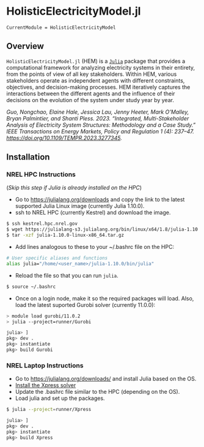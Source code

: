 # HolisticElectricityModel.jl

```@meta
CurrentModule = HolisticElectricityModel
```

## Overview

`HolisticElectricityModel.jl` (HEM) is a [`Julia`](http://www.julialang.org) package
that provides a computational framework for analyzing electricity systems in their entirety, from the points of view of all key stakeholders. Within HEM, various stakeholders operate as independent agents with different constraints, objectives, and decision-making processes. HEM iteratively captures the interactions between the different agents and the influence of their decisions on the evolution of the system under study year by year. 

*Guo, Nongchao, Elaine Hale, Jessica Lau, Jenny Heeter, Mark O’Malley, Bryan Palmintier, and Shanti Pless. 2023. “Integrated, Multi-Stakeholder Analysis of Electricity System Structures: Methodology and a Case Study.” IEEE Transactions on Energy Markets, Policy and Regulation 1 (4): 237–47. https://doi.org/10.1109/TEMPR.2023.3277345.*

## Installation

### NREL HPC Instructions
(*Skip this step if Julia is already installed on the HPC*)
- Go to https://julialang.org/downloads and copy the link to the latest supported Julia Linux image (currently Julia 1.10.0).
- ssh to NREL HPC (currently Kestrel) and download the image.
```bash
$ ssh kestrel.hpc.nrel.gov
$ wget https://julialang-s3.julialang.org/bin/linux/x64/1.8/julia-1.10.0-linux-x86_64.tar.gz
$ tar -xzf julia-1.10.0-linux-x86_64.tar.gz
```
- Add lines analogous to these to your ~/.bashrc file on the HPC:
```bash
# User specific aliases and functions
alias julia="/home/<user_name>/julia-1.10.0/bin/julia"
```
- Reload the file so that you can run `julia`.
```bash
$ source ~/.bashrc
```
- Once on a login node, make it so the required packages will load. Also, load the latest suported Gurobi solver (currently 11.0.0):
```bash
> module load gurobi/11.0.2
> julia --project=runner/Gurobi
```

```julia
julia> ]
pkg> dev .
pkg> instantiate
pkg> build Gurobi
```

### NREL Laptop Instructions

- Go to https://julialang.org/downloads/ and install Julia based on the OS.
- [Install the Xpress solver](https://github.nrel.gov/MSOC/fico-xpress)
- Update the .bashrc file similar to the HPC (depending on the OS).
- Load julia and set up the packages.
```bash
$ julia --project=runner/Xpress
```

```julia
julia> ]
pkg> dev .
pkg> instantiate
pkg> build Xpress
```